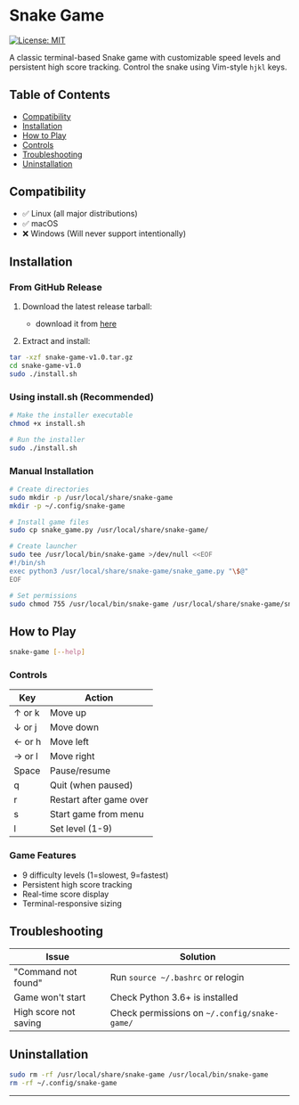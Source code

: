 
# Snake Game

[![License: MIT](https://img.shields.io/badge/License-MIT-yellow.svg)](https://opensource.org/licenses/MIT)

A classic terminal-based Snake game with customizable speed levels and persistent high score tracking. Control the snake using Vim-style `hjkl` keys.

## Table of Contents

- [Compatibility](#compatibility)
- [Installation](#installation)
- [How to Play](#how-to-play)
- [Controls](#controls)
- [Troubleshooting](#troubleshooting)
- [Uninstallation](#uninstallation)

## Compatibility

- ✅ Linux (all major distributions)
- ✅ macOS
- ❌ Windows (Will never support intentionally)

## Installation

### From GitHub Release

1. Download the latest release tarball:

   - download it from [here](https://github.com/mr-zlaam/snake-game/releases/download/game/snake-game-v1.0.tar.gz)

2. Extract and install:

```bash
tar -xzf snake-game-v1.0.tar.gz
cd snake-game-v1.0
sudo ./install.sh
```

### Using install.sh (Recommended)

```bash
# Make the installer executable
chmod +x install.sh

# Run the installer
sudo ./install.sh
```

### Manual Installation

```bash
# Create directories
sudo mkdir -p /usr/local/share/snake-game
mkdir -p ~/.config/snake-game

# Install game files
sudo cp snake_game.py /usr/local/share/snake-game/

# Create launcher
sudo tee /usr/local/bin/snake-game >/dev/null <<EOF
#!/bin/sh
exec python3 /usr/local/share/snake-game/snake_game.py "\$@"
EOF

# Set permissions
sudo chmod 755 /usr/local/bin/snake-game /usr/local/share/snake-game/snake_game.py
```

## How to Play

```bash
snake-game [--help]
```

### Controls

| Key    | Action                  |
| ------ | ----------------------- |
| ↑ or k | Move up                 |
| ↓ or j | Move down               |
| ← or h | Move left               |
| → or l | Move right              |
| Space  | Pause/resume            |
| q      | Quit (when paused)      |
| r      | Restart after game over |
| s      | Start game from menu    |
| l      | Set level (1-9)         |

### Game Features

- 9 difficulty levels (1=slowest, 9=fastest)
- Persistent high score tracking
- Real-time score display
- Terminal-responsive sizing

## Troubleshooting

| Issue                 | Solution                                     |
| --------------------- | -------------------------------------------- |
| "Command not found"   | Run `source ~/.bashrc` or relogin            |
| Game won't start      | Check Python 3.6+ is installed               |
| High score not saving | Check permissions on `~/.config/snake-game/` |

## Uninstallation

```bash
sudo rm -rf /usr/local/share/snake-game /usr/local/bin/snake-game
rm -rf ~/.config/snake-game
```

---
